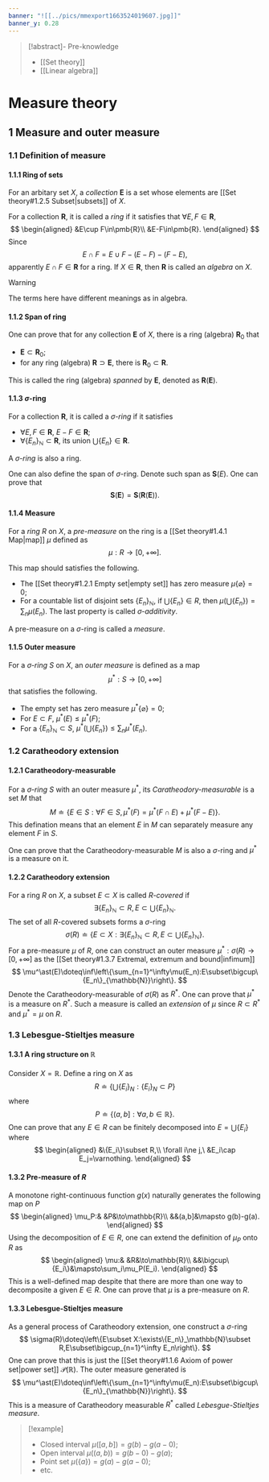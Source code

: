 ```yaml
---
banner: "![[../pics/mmexport1663524019607.jpg]]"
banner_y: 0.28
---
```


>[!abstract]- Pre-knowledge
>- [[Set theory]]
>- [[Linear algebra]]

# Measure theory
## 1 Measure and outer measure
### 1.1 Definition of measure
#### 1.1.1 Ring of sets
For an arbitary set $X$, a *collection* $\pmb{E}$ is a set whose elements are [[Set theory#1.2.5 Subset|subsets]] of $X$.

For a collection $\pmb{R}$, it is called a *ring* if it satisfies that $\forall E,F\in\pmb{R}$,
$$
\begin{aligned}
&E\cup F\in\pmb{R}\\
&E-F\in\pmb{R}.
\end{aligned}
$$
Since
$$
E\cap F=E\cup F-(E-F)-(F-E),
$$
apparently $E\cap F\in\pmb{R}$ for a ring. If $X\in\pmb{R}$, then $\pmb{R}$ is called an *algebra* on $X$.

>[!warning]
>The terms here have different meanings as in algebra.

#### 1.1.2 Span of ring
One can prove that for any collection $\pmb{E}$ of $X$, there is a ring (algebra) $\pmb{R}_0$ that
- $\pmb{E}\subset\pmb{R}_0$;
- for any ring (algebra) $\pmb{R}\supset\pmb{E}$, there is $\pmb{R}_0\subset\pmb{R}$.

This is called the ring (algebra) *spanned* by $\pmb{E}$, denoted as $\pmb{R}(\pmb{E})$.

#### 1.1.3 $\sigma$-ring
For a collection $\pmb{R}$, it is called a *$\sigma$-ring* if it satisfies
- $\forall E,F\in\pmb{R}$, $E-F\in\pmb{R}$;
- $\forall\{E_n\}_{\mathbb{N}}\subset\pmb{R}$, its union $\bigcup\{E_n\}\in\pmb{R}$.

A *$\sigma$-ring* is also a ring.

One can also define the span of $\sigma$-ring. Denote such span as $\pmb{S}(E)$. One can prove that
$$
\pmb{S}(\pmb{E})=\pmb{S}(\pmb{R}(\pmb{E})).
$$

#### 1.1.4 Measure
For a *ring* $R$ on $X$, a *pre-measure* on the ring is a [[Set theory#1.4.1 Map|map]] $\mu$ defined as
$$
\mu:R\to[0,+\infty].
$$

This map should satisfies the following.
- The [[Set theory#1.2.1 Empty set|empty set]] has zero measure $\mu\{\varnothing\}=0$;
- For a countable list of disjoint sets $\{E_n\}_{\mathbb{N}}$, if $\bigcup\{E_n\}\in R$, then $\mu\left(\bigcup\{E_n\}\right)=\sum_n\mu(E_n)$.
The last property is called *$\sigma$-additivity*.

A pre-measure on a $\sigma$-ring is called a *measure*.

#### 1.1.5 Outer measure
For a *$\sigma$-ring* $S$ on $X$, an *outer measure* is defined as a map
$$
\mu^\ast:S\to[0,+\infty]
$$
that satisfies the following.
- The empty set has zero measure $\mu^\ast\{\varnothing\}=0$;
- For $E\subset F$, $\mu^\ast(E)\leqslant\mu^\ast(F)$;
- For a $\{E_n\}_{\mathbb{N}}\subset S$, $\mu^\ast\left(\bigcup\{E_n\}\right)\leqslant\sum_n\mu^\ast(E_n)$.

### 1.2 Caratheodory extension
#### 1.2.1 Caratheodory-measurable
For a *$\sigma$-ring* $S$ with an outer measure $\mu^\ast$, its *Caratheodory-measurable* is a set $M$ that
$$
M\doteq\{E\in S:\forall F\in S,\mu^\ast(F)=\mu^\ast(F\cap E)+\mu^\ast(F-E)\}.
$$
This defination means that an element $E$ in $M$ can separately measure any element $F$ in $S$.

One can prove that the Caratheodory-measurable $M$ is also a $\sigma$-ring and $\mu^\ast$ is a measure on it.

#### 1.2.2 Caratheodory extension
For a ring $R$ on $X$, a subset $E\subset X$ is called *$R$-covered* if
$$
\exists\{E_n\}_\mathbb{N}\subset R,E\subset\bigcup\{E_n\}_{\mathbb{N}}.
$$
The set of all $R$-covered subsets forms a $\sigma$-ring
$$
\sigma(R)\doteq\left\{E\subset X:\exists\{E_n\}_\mathbb{N}\subset R,E\subset\bigcup\{E_n\}_{\mathbb{N}}\right\}.
$$
For a pre-measure $\mu$ of $R$, one can construct an outer measure $\mu^\ast:\sigma(R)\to[0,+\infty]$ as the [[Set theory#1.3.7 Extremal, extremum and bound|infimum]]
$$
\mu^\ast(E)\doteq\inf\left\{\sum_{n=1}^\infty\mu(E_n):E\subset\bigcup\{E_n\}_{\mathbb{N}}\right\}.
$$
Denote the Caratheodory-measurable of $\sigma(R)$ as $R^\ast$. One can prove that $\mu^\ast$ is a measure on $R^\ast$. Such a measure is called an *extension* of $\mu$ since $R\subset R^\ast$ and $\mu^\ast=\mu$ on $R$.

### 1.3 Lebesgue-Stieltjes measure
#### 1.3.1 A ring structure on $\mathbb{R}$
Consider $X=\mathbb{R}$. Define a ring on $X$ as
$$
R\doteq\left\{\bigcup\{E_i\}_N:\{E_i\}_N\subset P\right\}
$$
where
$$
P\doteq\{(a,b]:\forall a,b\in\mathbb{R}\}.
$$
One can prove that any $E\in R$ can be finitely decomposed into $E=\bigcup\{E_i\}$ where
$$
\begin{aligned}
&\{E_i\}\subset R,\\
\forall i\ne j,\ &E_i\cap E_j=\varnothing.
\end{aligned}
$$

#### 1.3.2 Pre-measure of $R$
A monotone right-continuous function $g(x)$ naturally generates the following map on $P$
$$
\begin{aligned}
\mu_P:& &P&\to\mathbb{R}\\
&&(a,b]&\mapsto g(b)-g(a).
\end{aligned}
$$
Using the decomposition of $E\in R$, one can extend the definition of $\mu_P$ onto $R$ as
$$
\begin{aligned}
\mu:& &R&\to\mathbb{R}\\
&&\bigcup\{E_i\}&\mapsto\sum_i\mu_P(E_i).
\end{aligned}
$$
This is a well-defined map despite that there are more than one way to decomposite a given $E\in R$. One can prove that $\mu$ is a pre-measure on $R$.

#### 1.3.3 Lebesgue-Stieltjes measure
As a general process of Caratheodory extension, one construct a $\sigma$-ring
$$
\sigma(R)\doteq\left\{E\subset X:\exists\{E_n\}_\mathbb{N}\subset R,E\subset\bigcup_{n=1}^\infty E_n\right\}.
$$
One can prove that this is just the [[Set theory#1.1.6 Axiom of power set|power set]] $\mathcal{P}(\mathbb{R})$. The outer measure generated is
$$
\mu^\ast(E)\doteq\inf\left\{\sum_{n=1}^\infty\mu(E_n):E\subset\bigcup\{E_n\}_{\mathbb{N}}\right\}.
$$
This is a measure of Caratheodory measurable $R^\ast$ called *Lebesgue-Stieltjes measure*.

>[!example]
>- Closed interval $\mu([a,b])=g(b)-g(a-0)$;
>- Open interval $\mu((a,b))=g(b-0)-g(a)$;
>- Point set $\mu(\{a\})=g(a)-g(a-0)$;
>- etc.
